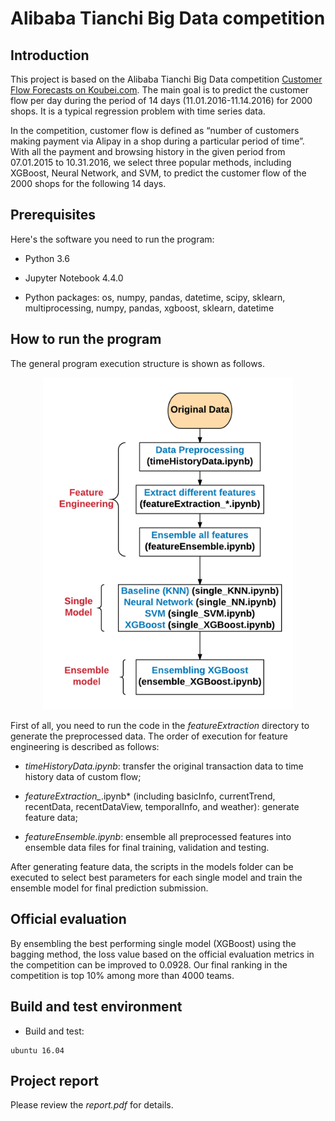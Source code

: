 # Alibaba Tianchi Big Data competition

## Introduction

This project is based on the Alibaba Tianchi Big Data competition [Customer Flow Forecasts on Koubei.com](https://tianchi.aliyun.com/competition/information.htm?spm=5176.100067.5678.2.67fd4943OMYU6P&raceId=231591&_lang=en_US). The main goal is to predict the customer flow per day during the period of 14 days (11.01.2016-11.14.2016) for 2000 shops. It is a typical regression problem with time series data.

In the competition, customer flow is defined as “number of customers making payment via Alipay in a shop during a particular period of time”. With all the payment and browsing history in the given period from 07.01.2015 to 10.31.2016, we select three popular methods, including XGBoost, Neural Network, and SVM, to predict the customer flow of the 2000 shops for the following 14 days.


## Prerequisites

Here's the software you need to run the program:

+ Python 3.6

+ Jupyter Notebook 4.4.0

+ Python packages: os, numpy, pandas, datetime, scipy, sklearn, multiprocessing, numpy, pandas, xgboost, sklearn, datetime

## How to run the program

The general program execution structure is shown as follows.

<p align="center"><img src="/README/program_structure.png" width="400"></p>

First of all, you need to run the code in the *featureExtraction* directory to generate the preprocessed data. The order of execution for feature engineering is described as follows:

+ *timeHistoryData.ipynb*: transfer the original transaction data to time history data of custom flow;

+ *featureExtraction_*.ipynb* (including basicInfo, currentTrend, recentData, recentDataView, temporalInfo, and weather): generate feature data;

+ *featureEnsemble.ipynb*: ensemble all preprocessed features into ensemble data files for final training, validation and testing.

After generating feature data, the scripts in the models folder can be executed to select best parameters for each single model and train the ensemble model for final prediction submission. 

## Official evaluation

By ensembling the best performing single model (XGBoost) using the bagging method, the loss value based on the official evaluation metrics in the competition can be improved to 0.0928. Our final ranking in the competition is top 10% among more than 4000 teams.

## Build and test environment

+ Build and test: 
```
ubuntu 16.04
```

## Project report
Please review the *report.pdf* for details.